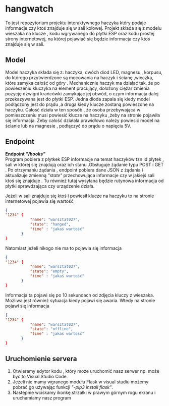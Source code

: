 
# hangwatch
To jest repozytorium projektu interaktywnego haczyka który podaje informacje czy ktoś znajduje się w sali kołowej. 
Projekt składa się z modelu wieszaka na klucze , kodu wgrywanego do płytki ESP oraz kodu prostej strony internetowej,
na której pojawiać się będzie informacja czy ktoś znajduje się w sali.

 
 ## Model
 Model haczyka składa się z: haczyka, dwóch diod LED, magnesu , korpusu, do którego przytwierdzone są mocowania na haczyk i ścianę ,wieczka, które zamyka całość od góry .
Mechanicznie haczyk ma działać tak, że po powieszeniu kluczyka na element pracujący, dołożony ciężar zmienia pozycję dźwigni krańcówki zamykając jej obwód,
o czym informacja dalej przekazywana jest do płytki ESP. Jedna dioda zapala się kiedy model podłączony jest do prądu ,a druga kiedy klucze zostaną powieszone na haczyku. 
Całość działa w ten sposób , że osoba przebywająca w pomieszczeniu musi powiesić klucze na haczyku ,żeby na stronie pojawiła się informacja. 
Żeby całość działała prawidłowo należy powiesić model na ścianie lub na magnesie , podłączyć do prądu o napięciu 5V.
## Endpoint

  **Endpoint  *"/hooks"***  
Program pobiera z płytkek ESP informacje na temat haczyków tzn  id płytek , sali w której się znajdują oraz ich stanu .Obsługuje żądanie typu POST  i GET . Po otrzymaniu  żądania , endpoint pobiera dane JSON z żądania i aktualizuje  zmienną *"state"* przechowująca informacje czy w jakiejś sali ktoś się znajduje . 
Tu również tutaj wysyłana będzie rutynowa  informacja od płytki sprawdzająca czy urządzenie działa. 

Jeżeli w sali znajduje się ktoś i powiesił klucze na haczyku to na stronie internetowej pojawia się wartość 
 ```json
{
 "1234" {
			"name": "warsztat027",
			"state": "hanged",
			"time" : "jakaś wartość"
        }
}
```
Natomiast jeżeli nikogo nie ma to pojawia się informacja 
 ```json
{
 "1234" {
			"name": "warsztat027",
			"state": "empty",
			"time" : "jakaś wartość"
        }
}
```
Informacja ta pojawi się po 10 sekundach  od zdjęcia kluczy z wieszaka.  
Możliwa jest również sytuacja kiedy pojawi się awaria. Wtedy na stronie pojawi się informacja
 ```json
{
 "1234" {
			"name": "warsztat027",
			"state": "offline",
			"time" : "jakaś wartość"
        }
}
```
## Uruchomienie  servera

 1. Otwieramy edytor kodu , który może uruchomić nasz serwer np. może być to Visual Studio Code.
 2. Jeżeli nie mamy wgranego modułu Flask w visual studiu możemy pobrać go używając funkcji 
 *"-pip3 install flask"*.
 3. Następnie wciskamy ikonkę strzałki w prawym górnym rogu ekranu i uruchamiamy nasz program



    

	 
 
    
        
     



